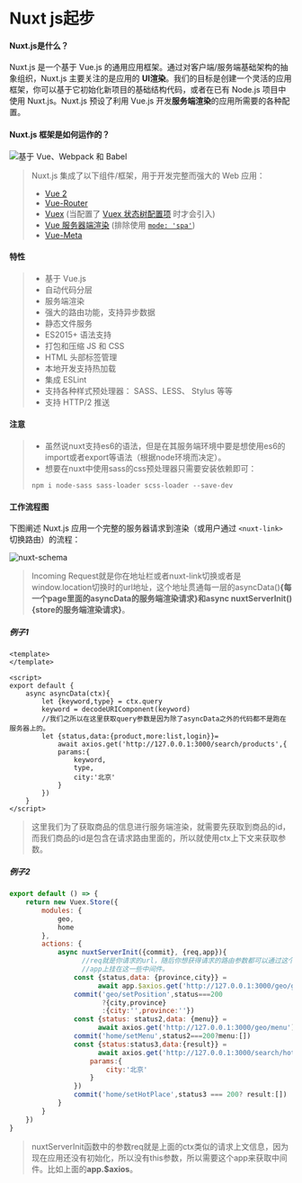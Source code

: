# Nuxt js起步

#### Nuxt.js是什么？

Nuxt.js 是一个基于 Vue.js 的通用应用框架。通过对客户端/服务端基础架构的抽象组织，Nuxt.js 主要关注的是应用的 **UI渲染**。我们的目标是创建一个灵活的应用框架，你可以基于它初始化新项目的基础结构代码，或者在已有 Node.js 项目中使用 Nuxt.js。Nuxt.js 预设了利用 Vue.js 开发**服务端渲染**的应用所需要的各种配置。

#### Nuxt.js 框架是如何运作的？

![基于 Vue、Webpack 和 Babel](http://image.innoweb.cn/2020-02-01-191158.png)

> Nuxt.js 集成了以下组件/框架，用于开发完整而强大的 Web 应用：
>
> - [Vue 2](https://github.com/vuejs/vue)
> - [Vue-Router](https://github.com/vuejs/vue-router)
> - [Vuex](https://github.com/vuejs/vuex) (当配置了 [Vuex 状态树配置项](https://zh.nuxtjs.org/guide/vuex-store) 时才会引入)
> - [Vue 服务器端渲染](https://ssr.vuejs.org/en/) (排除使用 [`mode: 'spa'`](https://zh.nuxtjs.org/api/configuration-mode))
> - [Vue-Meta](https://github.com/nuxt/vue-meta)

#### 特性

> - 基于 Vue.js
> - 自动代码分层
> - 服务端渲染
> - 强大的路由功能，支持异步数据
> - 静态文件服务
> - ES2015+ 语法支持
> - 打包和压缩 JS 和 CSS
> - HTML 头部标签管理
> - 本地开发支持热加载
> - 集成 ESLint
> - 支持各种样式预处理器： SASS、LESS、 Stylus 等等
> - 支持 HTTP/2 推送

#### 注意

> - 虽然说nuxt支持es6的语法，但是在其服务端环境中要是想使用es6的import或者export等语法（根据node环境而决定）。
> - 想要在nuxt中使用sass的css预处理器只需要安装依赖即可：
>
> ```shell
> npm i node-sass sass-loader scss-loader --save-dev
> ```

#### 工作流程图

下图阐述 Nuxt.js 应用一个完整的服务器请求到渲染（或用户通过 `<nuxt-link>` 切换路由）的流程：

![nuxt-schema](https://zh.nuxtjs.org/nuxt-schema.svg)

> Incoming Request就是你在地址栏或者nuxt-link切换或者是window.location切换时的url地址，这个地址贯通每一层的asyncData()**{每一个page里面的asyncData的服务端渲染请求}**和async nuxtServerInit()**{store的服务端渲染请求}**。

##### 例子1

```vue
<template>
</template>

<script>
export default {
    async asyncData(ctx){
        let {keyword,type} = ctx.query
        keyword = decodeURIComponent(keyword)
        //我们之所以在这里获取query参数是因为除了asyncData之外的代码都不是跑在服务器上的。
        let {status,data:{product,more:list,login}}=
            await axios.get('http://127.0.0.1:3000/search/products',{
            params:{
                keyword,
                type,
                city:'北京'
            }
        })
    }
</script>
```

> 这里我们为了获取商品的信息进行服务端渲染，就需要先获取到商品的id，而我们商品的id是包含在请求路由里面的，所以就使用ctx上下文来获取参数。

##### 例子2

```js
export default () => {
    return new Vuex.Store({
        modules: {
            geo,
            home
        },
        actions: {
            async nuxtServerInit({commit}, {req,app}){
                  //req就是你请求的url，随后你想获得请求的路由参数都可以通过这个req来获取。
                  //app上挂在这一些中间件。
                const {status,data: {province,city}} = 
                      await app.$axios.get('http://127.0.0.1:3000/geo/getPosition')
                commit('geo/setPosition',status===200
                       ?{city,province}
                       :{city:'',province:''})
                const {status: status2,data: {menu}} = 
                      await axios.get('http://127.0.0.1:3000/geo/menu')
                commit('home/setMenu',status2===200?menu:[])
                const {status:status3,data:{result}} = 
                      await axios.get('http://127.0.0.1:3000/search/hotPlace',{
                    params:{
                        city:'北京'
                    }
                })
                commit('home/setHotPlace',status3 === 200? result:[])
            }
        }
    })
}
```

> nuxtServerInit函数中的参数req就是上面的ctx类似的请求上文信息，因为现在应用还没有初始化，所以没有this参数，所以需要这个app来获取中间件。比如上面的**app.$axios**。